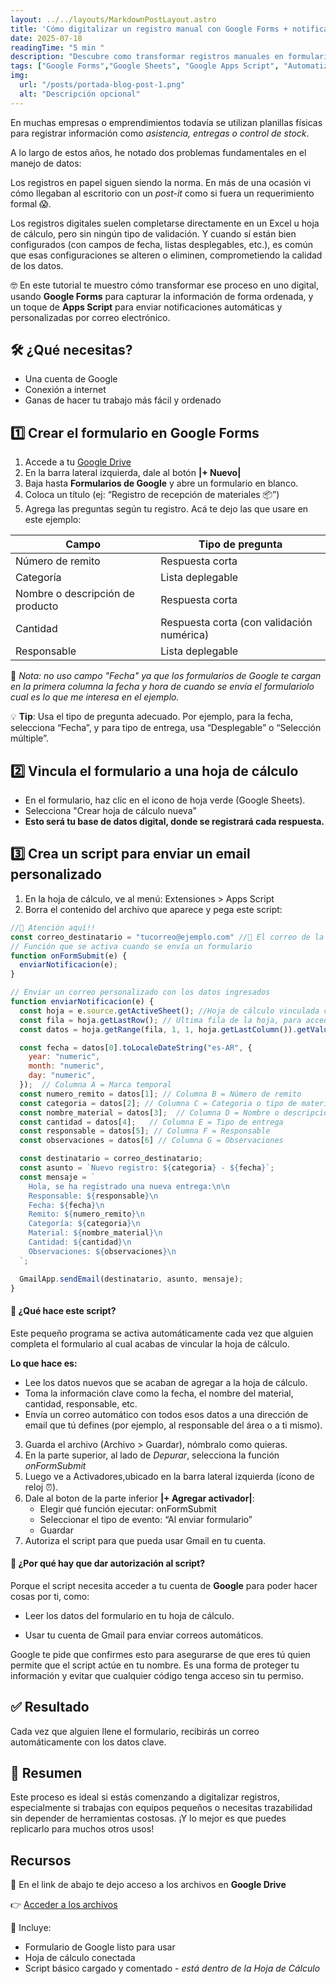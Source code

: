 ```yaml
---
layout: ../../layouts/MarkdownPostLayout.astro
title: 'Cómo digitalizar un registro manual con Google Forms + notificaciones por email'
date: 2025-07-18
readingTime: "5 min "
description: "Descubre como transformar registros manuales en formularios digitales con Google Forms, y automatizar correos personalizados usando Apps Script"
tags: ["Google Forms","Google Sheets", "Google Apps Script", "Automatizaciones"]
img:
  url: "/posts/portada-blog-post-1.png"
  alt: "Descripción opcional"
---
```

En muchas empresas o emprendimientos todavía se utilizan planillas físicas para registrar información como *asistencia, entregas o control de stock*.

A lo largo de estos años, he notado dos problemas fundamentales en el manejo de datos:

Los registros en papel siguen siendo la norma. En más de una ocasión vi cómo llegaban al escritorio con un *post-it* como si fuera un requerimiento formal 😱.

Los registros digitales suelen completarse directamente en un Excel u hoja de cálculo, pero sin ningún tipo de validación. Y cuando sí están bien configurados (con campos de fecha, listas desplegables, etc.), es común que esas configuraciones se alteren o eliminen, comprometiendo la calidad de los datos.

🤓 En este tutorial te muestro cómo transformar ese proceso en uno digital, usando **Google Forms** para capturar la información de forma ordenada, y un toque de **Apps Script** para enviar notificaciones automáticas y personalizadas por correo electrónico.

## 🛠️ ¿Qué necesitas?
- Una cuenta de Google
- Conexión a internet
- Ganas de hacer tu trabajo más fácil y ordenado

## 1️⃣ Crear el formulario en Google Forms
  1. Accede a tu [Google Drive](https://drive.google.com/drive/home) 
  2. En la barra lateral izquierda, dale al botón **|+ Nuevo|**
  3. Baja hasta **Formularios de Google** y abre un formulario en blanco.
  4. Coloca un título (ej: “Registro de recepción de materiales 📦”)
  5. Agrega las preguntas según tu registro. Acá te dejo las que usare en este ejemplo:

|Campo|Tipo de pregunta|
|-|-|
|Número de remito|Respuesta corta|
|Categoría|Lista deplegable|
|Nombre o descripción de producto|Respuesta corta|
|Cantidad|Respuesta corta (con validación numérica)|
|Responsable|Lista deplegable|

📎 *Nota: no uso campo "Fecha" ya que los formularios de Google te cargan en la primera columna la fecha y hora de cuando se envía el formulariolo cual es lo que me interesa en el ejemplo.*

💡 **Tip**: Usa el tipo de pregunta adecuado. Por ejemplo, para la fecha, selecciona “Fecha”, y para tipo de entrega, usa “Desplegable” o “Selección múltiple”.

## 2️⃣ Vincula el formulario a una hoja de cálculo
- En el formulario, haz clic en el icono de hoja verde (Google Sheets).
- Selecciona "Crear hoja de cálculo nueva"
- **Esto será tu base de datos digital, donde se registrará cada respuesta.**

## 3️⃣ Crea un script para enviar un email personalizado
  1. En la hoja de cálculo, ve al menú: Extensiones > Apps Script
  2. Borra el contenido del archivo que aparece y pega este script:

```javascript
//👀 Atención aquí!!
const correo_destinatario = "tucorreo@ejemplo.com" //📧 El correo de la persona que recibirá la notificación
// Función que se activa cuando se envía un formulario
function onFormSubmit(e) {
  enviarNotificacion(e);
}

// Enviar un correo personalizado con los datos ingresados
function enviarNotificacion(e) {
  const hoja = e.source.getActiveSheet(); //Hoja de cálculo vinculada con el formulario
  const fila = hoja.getLastRow(); // Ultima fila de la hoja, para acceder al dato recien agregado.
  const datos = hoja.getRange(fila, 1, 1, hoja.getLastColumn()).getValues()[0]; // datos del formulario enviado

  const fecha = datos[0].toLocaleDateString("es-AR", {
    year: "numeric",
    month: "numeric",
    day: "numeric",
  });  // Columna A = Marca temporal
  const numero_remito = datos[1]; // Columna B = Número de remito
  const categoria = datos[2]; // Columna C = Categoria o tipo de material
  const nombre_material = datos[3];  // Columna D = Nombre o descripción del material
  const cantidad = datos[4];   // Columna E = Tipo de entrega
  const responsable = datos[5]; // Columna F = Responsable
  const observaciones = datos[6] // Columna G = Observaciones

  const destinatario = correo_destinatario; 
  const asunto = `Nuevo registro: ${categoria} - ${fecha}`;
  const mensaje = `
    Hola, se ha registrado una nueva entrega:\n\n
    Responsable: ${responsable}\n
    Fecha: ${fecha}\n
    Remito: ${numero_remito}\n
    Categoría: ${categoria}\n
    Material: ${nombre_material}\n
    Cantidad: ${cantidad}\n
    Observaciones: ${observaciones}\n
  `;

  GmailApp.sendEmail(destinatario, asunto, mensaje);
}
```
#### 🔔 ¿Qué hace este script?
Este pequeño programa se activa automáticamente cada vez que alguien completa el formulario al cual acabas de vincular la hoja de cálculo.

  **Lo que hace es:**
  - Lee los datos nuevos que se acaban de agregar a la hoja de cálculo.
  - Toma la información clave como la fecha, el nombre del material, cantidad, responsable, etc.
  - Envía un correo automático con todos esos datos a una dirección de email que tú defines (por ejemplo, al responsable del área o a ti mismo).

3. Guarda el archivo (Archivo > Guardar), nómbralo como quieras.
4. En la parte superior, al lado de *Depurar*, selecciona la función *onFormSubmit*
5. Luego ve a Activadores,ubicado en la barra lateral izquierda (ícono de reloj ⏰).
6. Dale al boton de la parte inferior **|+ Agregar activador|**:
    - Elegir qué función ejecutar: onFormSubmit
    - Seleccionar el tipo de evento: “Al enviar formulario”
    - Guardar
6. Autoriza el script para que pueda usar Gmail en tu cuenta.

#### 🔐 ¿Por qué hay que dar autorización al script?

Porque el script necesita acceder a tu cuenta de **Google** para poder hacer cosas por ti, como:

- Leer los datos del formulario en tu hoja de cálculo.

- Usar tu cuenta de Gmail para enviar correos automáticos.

Google te pide que confirmes esto para asegurarse de que eres tú quien permite que el script actúe en tu nombre.
Es una forma de proteger tu información y evitar que cualquier código tenga acceso sin tu permiso.

## ✅ Resultado
Cada vez que alguien llene el formulario, recibirás un correo automáticamente con los datos clave.

## 📑 Resumen
Este proceso es ideal si estás comenzando a digitalizar registros, especialmente si trabajas con equipos pequeños o necesitas trazabilidad sin depender de herramientas costosas. ¡Y lo mejor es que puedes replicarlo para muchos otros usos!
## Recursos

🎁 En el link de abajo te dejo acceso a los archivos en **Google Drive**

👉 [Acceder a los archivos](https://drive.google.com/drive/folders/1PO-pO0IE7_asP-uWmiRzLw-4p3wyQTiG?usp=drive_linkk)

💌 Incluye:
- Formulario de Google listo para usar
- Hoja de cálculo conectada
- Script básico cargado y comentado - *está dentro de la Hoja de Cálculo*